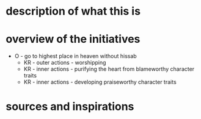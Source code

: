 
# description of what this is

# overview of the initiatives 

- O - go to highest place in heaven without hissab
	- KR - outer actions - worshipping
	- KR - inner actions - purifying the heart from blameworthy character traits
	- KR - inner actions - developing praiseworthy character traits

# sources and inspirations